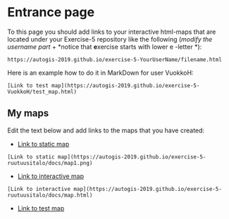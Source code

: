 # Entrance page

To this page you should add links to your interactive html-maps that are located under your Exercise-5 repository like the following (*modify the username part* + *notice that **e**xercise starts with lower e -letter *):

 `https://autogis-2019.github.io/exercise-5-YourUserName/filename.html`

Here is an example how to do it in MarkDown for user VuokkoH:

```
[Link to test map](https://autogis-2019.github.io/exercise-5-VuokkoH/test_map.html)
```

## My maps


Edit the text below and add links to the maps that you have created:

 - [Link to static map](https://autogis-2018.github.io/exercise-5-ruutuusitalo/map1.png)

```
[Link to static map](https://autogis-2019.github.io/exercise-5-ruutuusitalo/docs/map1.png)
```

 - [Link to interactive map](https://autogis-2018.github.io/exercise-5-ruutuusitalo/map.html)

```
[Link to interactive map](https://autogis-2019.github.io/exercise-5-ruutuusitalo/docs/map.html)
```
 - [Link to test map](https://autogis-2018.github.io/exercise-5-VuokkoH/test_map.html)

